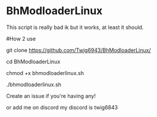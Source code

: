 # BhModloaderLinux
This script is really bad ik but it works, at least it should.

#How 2 use

git clone https://github.com/Twig6943/BhModloaderLinux/

cd BhModloaderLinux

chmod +x bhmodloaderlinux.sh

./bhmodloaderlinux.sh

Create an issue if you're having any!

or add me on discord my discord is twig6843

